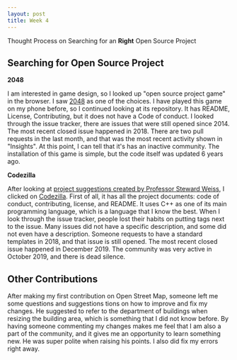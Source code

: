 ```yaml
---
layout: post
title: Week 4
---
```


Thought Process on Searching for an **Right** Open Source Project

Searching for Open Source Project
---

**2048**

I am interested in game design, so I looked up "open source project game" in the browser. I saw [2048](https://github.com/gabrielecirulli/2048/pulse) as one of the choices. I have played this game on my phone before, so I continued looking at its repository. It has README, License, Contributing, but it does not have a Code of conduct. I looked through the issue tracker, there are issues that were still opened since 2014. The most recent closed issue happened in 2018. There are two pull requests in the last month, and that was the most recent activity shown in "Insights". At this point, I can tell that it's has an inactive community. The installation of this game is simple, but the code itself was updated 6 years ago. 


**Codezilla**

After looking at [project suggestions created by Professor Steward Weiss](https://github.com/hunter-college-ossd-spr-2020/class-wiki/wiki/project-suggestions), I clicked on [Codezilla](https://github.com/Asiatik/codezilla). First of all, it has all the project documents: code of conduct, contributing, license, and README. It uses C++ as one of its main programming language, which is a language that I know the best. When I look through the issue tracker, people lost their habits on putting tags next to the issue. Many issues did not have a specific description, and some did not even have a description. Someone requests to have a standard templates in 2018, and that issue is still opened. The most recent closed issue happened in December 2019. The community was very active in October 2019, and there is dead silence.

Other Contributions
---
After making my first contribution on Open Street Map, someone left me some questions and suggestions tions on how to improve and fix my changes. He suggested to refer to the department of buildings when resizing the building area, which is something that I did not know before. By having someone commenting my changes makes me feel that I am also a part of the community, and it gives me an opportunity to learn something new. He was super polite when raising his points. I also did fix my errors right away.